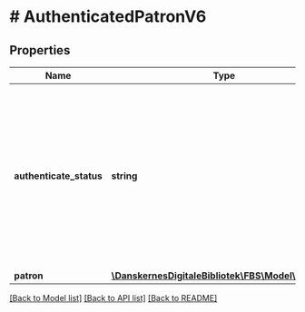 # # AuthenticatedPatronV6

## Properties

Name | Type | Description | Notes
------------ | ------------- | ------------- | -------------
**authenticate_status** | **string** | AuthenticateStatus:  &lt;ul&gt;      &lt;li&gt;- &#39;VALID&#39;: successfully authenticated&lt;/li&gt;      &lt;li&gt;- &#39;INVALID&#39;: either the user is not known in the system, or an invalid combination of authentication parameters has been used.&lt;/li&gt;      &lt;li&gt;- &#39;LOANER_LOCKED_OUT&#39;: user has been blocked temporary because of too many failed login attempts&lt;/li&gt;  &lt;/ul&gt; |
**patron** | [**\DanskernesDigitaleBibliotek\FBS\Model\PatronV5**](PatronV5.md) |  | [optional]

[[Back to Model list]](../../README.md#models) [[Back to API list]](../../README.md#endpoints) [[Back to README]](../../README.md)
